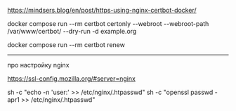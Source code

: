 


https://mindsers.blog/en/post/https-using-nginx-certbot-docker/

docker compose run --rm  certbot certonly --webroot --webroot-path /var/www/certbot/ --dry-run -d example.org

docker compose run --rm certbot renew



---------
про настройку nginx

https://ssl-config.mozilla.org/#server=nginx


sh -c "echo -n 'user:' >> /etc/nginx/.htpasswd"
sh -c "openssl passwd -apr1 >> /etc/nginx/.htpasswd"
